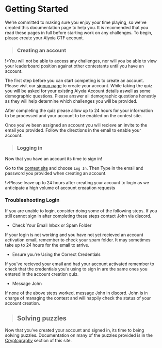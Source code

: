 # Getting Started

We're committed to making sure you enjoy your time playing, so we've created this documentation page to help you. It is recomended that you read these pages in full before starting work on any challenges. To begin, please create your Alyxia CTF account.

> ### Creating an account

!>You will not be able to access any challenges, nor will you be able to view your leaderboard position against other contestants until you have an account.

The first step before you can start competing is to create an account. Please visit our [signup page](https://docs.google.com/forms/d/e/1FAIpQLSff79HnZlQgC8P3fXH9xhkOHQ_aBMQbMNDlQsgaQM5vzNBKtg/viewform) to create your account. While taking the quiz you will be asked for your existing Alyxia Account details aswell as some demographic questions. Please answer all demographic questions honestly as they will help determine which challenges you will be provided.

After completing the quiz please allow up to 24 hours for your information to be processed and your account to be enabled on the contest site.

Once you've been assigned an account you will recieve an invite to the email you provided. Follow the directions in the email to enable your account.

> ### Logging in

Now that you have an account its time to sign in! 

Go to the [contest site](https://alyxiapuzzle.github.io/dashboard/status/404.html) and choose `Log In`. Then Type in the email and password you provided when creating an account. 

!>Please leave up to 24 hours after creating your account to login as we anticipate a high volume of account creaation requests

### Troubleshooting Login

If you are unable to login, consider doing some of the following steps. If you still cannot sign in after completing these steps contact John via discord. 

* Check Your Email Inbox or Spam Folder

If your login is not working and you have not yet recieved an account activation email, remember to check your spam folder. It may sometimes take up to 24 hours for the email to arrive.

* Ensure you're Using the Correct Credentials

If you've recieved your email and had your account activated remember to check that the credentials you'e using to sign in are the same ones you entered in the account creation quiz. 

* Message John

If none of the above steps worked, message John in discord. John is in charge of managing the contest and will happily check the status of your account creation. 

> ## Solving puzzles

Now that you've created your account and signed in, its time to being solving puzzles. Documentation on many of the puzzles provided is in the [Cryptography](/cryptography/index.md) section of this site.
